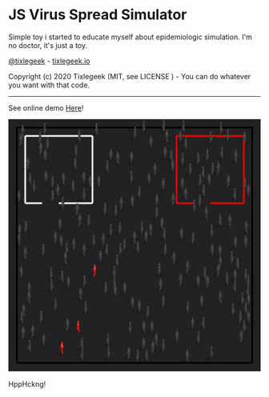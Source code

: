 # JS Virus Spread Simulator

Simple toy i started to educate myself about epidemiologic simulation. I'm no doctor, it's just a toy. 

 [@tixlegeek](https://twitter.com/tixlegeek) - [tixlegeek.io](https://tixlegeek.io) 

Copyright (c) 2020 Tixlegeek (MIT, see LICENSE ) - You can do whatever you want with that code.

---

See online demo [Here](https://tixlegeek.io/spreadsimulator/)! 

![tree emitter interference](README.assets/image01.png)



HppHckng!
